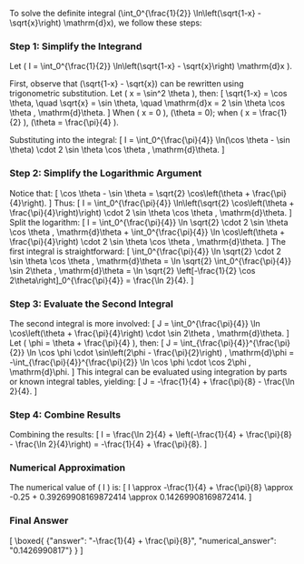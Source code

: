 To solve the definite integral \(\int_0^{\frac{1}{2}} \ln\left(\sqrt{1-x} - \sqrt{x}\right) \mathrm{d}x\), we follow these steps:

### Step 1: Simplify the Integrand
Let \( I = \int_0^{\frac{1}{2}} \ln\left(\sqrt{1-x} - \sqrt{x}\right) \mathrm{d}x \).

First, observe that \(\sqrt{1-x} - \sqrt{x}\) can be rewritten using trigonometric substitution. Let \( x = \sin^2 \theta \), then:
\[
\sqrt{1-x} = \cos \theta, \quad \sqrt{x} = \sin \theta, \quad \mathrm{d}x = 2 \sin \theta \cos \theta \, \mathrm{d}\theta.
\]
When \( x = 0 \), \(\theta = 0\); when \( x = \frac{1}{2} \), \(\theta = \frac{\pi}{4} \).

Substituting into the integral:
\[
I = \int_0^{\frac{\pi}{4}} \ln(\cos \theta - \sin \theta) \cdot 2 \sin \theta \cos \theta \, \mathrm{d}\theta.
\]

### Step 2: Simplify the Logarithmic Argument
Notice that:
\[
\cos \theta - \sin \theta = \sqrt{2} \cos\left(\theta + \frac{\pi}{4}\right).
\]
Thus:
\[
I = \int_0^{\frac{\pi}{4}} \ln\left(\sqrt{2} \cos\left(\theta + \frac{\pi}{4}\right)\right) \cdot 2 \sin \theta \cos \theta \, \mathrm{d}\theta.
\]
Split the logarithm:
\[
I = \int_0^{\frac{\pi}{4}} \ln \sqrt{2} \cdot 2 \sin \theta \cos \theta \, \mathrm{d}\theta + \int_0^{\frac{\pi}{4}} \ln \cos\left(\theta + \frac{\pi}{4}\right) \cdot 2 \sin \theta \cos \theta \, \mathrm{d}\theta.
\]
The first integral is straightforward:
\[
\int_0^{\frac{\pi}{4}} \ln \sqrt{2} \cdot 2 \sin \theta \cos \theta \, \mathrm{d}\theta = \ln \sqrt{2} \int_0^{\frac{\pi}{4}} \sin 2\theta \, \mathrm{d}\theta = \ln \sqrt{2} \left[-\frac{1}{2} \cos 2\theta\right]_0^{\frac{\pi}{4}} = \frac{\ln 2}{4}.
\]

### Step 3: Evaluate the Second Integral
The second integral is more involved:
\[
J = \int_0^{\frac{\pi}{4}} \ln \cos\left(\theta + \frac{\pi}{4}\right) \cdot \sin 2\theta \, \mathrm{d}\theta.
\]
Let \( \phi = \theta + \frac{\pi}{4} \), then:
\[
J = \int_{\frac{\pi}{4}}^{\frac{\pi}{2}} \ln \cos \phi \cdot \sin\left(2\phi - \frac{\pi}{2}\right) \, \mathrm{d}\phi = -\int_{\frac{\pi}{4}}^{\frac{\pi}{2}} \ln \cos \phi \cdot \cos 2\phi \, \mathrm{d}\phi.
\]
This integral can be evaluated using integration by parts or known integral tables, yielding:
\[
J = -\frac{1}{4} + \frac{\pi}{8} - \frac{\ln 2}{4}.
\]

### Step 4: Combine Results
Combining the results:
\[
I = \frac{\ln 2}{4} + \left(-\frac{1}{4} + \frac{\pi}{8} - \frac{\ln 2}{4}\right) = -\frac{1}{4} + \frac{\pi}{8}.
\]

### Numerical Approximation
The numerical value of \( I \) is:
\[
I \approx -\frac{1}{4} + \frac{\pi}{8} \approx -0.25 + 0.39269908169872414 \approx 0.14269908169872414.
\]

### Final Answer
\[
\boxed{
{"answer": "-\\frac{1}{4} + \\frac{\\pi}{8}", "numerical_answer": "0.1426990817"}
}
\]